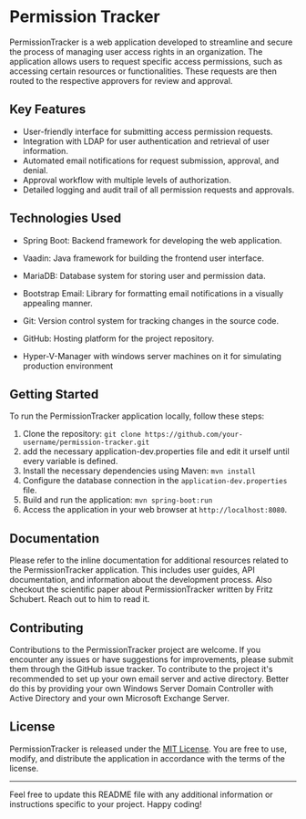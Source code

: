 # Permission Tracker

PermissionTracker is a web application developed to streamline and secure the process of managing user access rights in
an organization. The application allows users to request specific access permissions, such as accessing certain
resources or functionalities. These requests are then routed to the respective approvers for review and approval.

## Key Features

- User-friendly interface for submitting access permission requests.
- Integration with LDAP for user authentication and retrieval of user information.
- Automated email notifications for request submission, approval, and denial.
- Approval workflow with multiple levels of authorization.
- Detailed logging and audit trail of all permission requests and approvals.

## Technologies Used

- Spring Boot: Backend framework for developing the web application.
- Vaadin: Java framework for building the frontend user interface.
- MariaDB: Database system for storing user and permission data.
- Bootstrap Email: Library for formatting email notifications in a visually appealing manner.
- Git: Version control system for tracking changes in the source code.
- GitHub: Hosting platform for the project repository.

- Hyper-V-Manager with windows server machines on it for simulating production environment

## Getting Started

To run the PermissionTracker application locally, follow these steps:

1. Clone the repository: `git clone https://github.com/your-username/permission-tracker.git`
2. add the necessary application-dev.properties file and edit it urself until every variable is defined.
3. Install the necessary dependencies using Maven: `mvn install`
4. Configure the database connection in the `application-dev.properties` file.
5. Build and run the application: `mvn spring-boot:run`
6. Access the application in your web browser at `http://localhost:8080`.

## Documentation

Please refer to the inline documentation for additional resources related to the PermissionTracker application. This
includes user guides, API documentation, and information about the development process.
Also checkout the scientific paper about PermissionTracker written by Fritz Schubert. Reach out to him to read it.

## Contributing

Contributions to the PermissionTracker project are welcome. If you encounter any issues or have suggestions for improvements, please submit them through the GitHub issue tracker.
To contribute to the project it's recommended to set up your own email server and active directory. Better do this by providing your own Windows Server Domain Controller with Active Directory and your own Microsoft Exchange Server.

## License

PermissionTracker is released under the [MIT License](./license.md). You are free to use, modify, and distribute the
application in accordance with the terms of the license.

---

Feel free to update this README file with any additional information or instructions specific to your project. Happy
coding!

